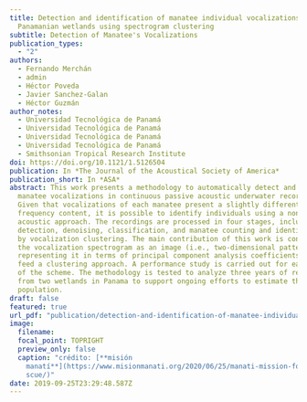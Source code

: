 ```yaml
---
title: Detection and identification of manatee individual vocalizations in
  Panamanian wetlands using spectrogram clustering
subtitle: Detection of Manatee's Vocalizations
publication_types:
  - "2"
authors:
  - Fernando Merchán
  - admin
  - Héctor Poveda
  - Javier Sanchez-Galan
  - Héctor Guzmán
author_notes:
  - Universidad Tecnológica de Panamá
  - Universidad Tecnológica de Panamá
  - Universidad Tecnológica de Panamá
  - Universidad Tecnológica de Panamá
  - Smithsonian Tropical Research Institute
doi: https://doi.org/10.1121/1.5126504
publication: In *The Journal of the Acoustical Society of America*
publication_short: In *ASA*
abstract: This work presents a methodology to automatically detect and identify
  manatee vocalizations in continuous passive acoustic underwater recordings.
  Given that vocalizations of each manatee present a slightly different
  frequency content, it is possible to identify individuals using a non-invasive
  acoustic approach. The recordings are processed in four stages, including
  detection, denoising, classification, and manatee counting and identification
  by vocalization clustering. The main contribution of this work is considering
  the vocalization spectrogram as an image (i.e., two-dimensional pattern) and
  representing it in terms of principal component analysis coefficients that
  feed a clustering approach. A performance study is carried out for each stage
  of the scheme. The methodology is tested to analyze three years of recordings
  from two wetlands in Panama to support ongoing efforts to estimate the manatee
  population.
draft: false
featured: true
url_pdf: "publication/detection-and-identification-of-manatee-individual-vocalizations-in-panamanian-wetlands-using-spectrogram-clustering/manatee_det.pdf"
image:
  filename:
  focal_point: TOPRIGHT
  preview_only: false
  caption: "crédito: [**misión
    manatí**](https://www.misionmanati.org/2020/06/25/manati-mission-for-the-re\
    scue/)"
date: 2019-09-25T23:29:48.587Z
---
```

